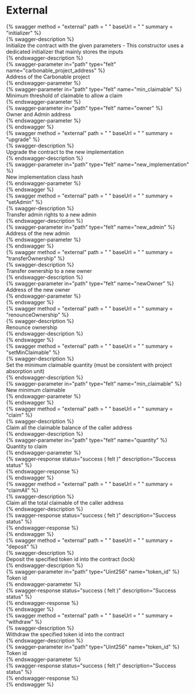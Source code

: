 
External
========
  
{% swagger method = "external" path = " " baseUrl = " " summary = "initializer" %}  
{% swagger-description %}  
Initialize the contract with the given parameters - This constructor uses a dedicated initializer that mainly stores the inputs  
{% endswagger-description %}  
{% swagger-parameter in="path" type="felt" name="carbonable_project_address" %}  
Address of the Carbonable project  
{% endswagger-parameter %}  
{% swagger-parameter in="path" type="felt" name="min_claimable" %}  
Minimum threshold of claimable to allow a claim  
{% endswagger-parameter %}  
{% swagger-parameter in="path" type="felt" name="owner" %}  
Owner and Admin address  
{% endswagger-parameter %}  
{% endswagger %}  
{% swagger method = "external" path = " " baseUrl = " " summary = "upgrade" %}  
{% swagger-description %}  
Upgrade the contract to the new implementation  
{% endswagger-description %}  
{% swagger-parameter in="path" type="felt" name="new_implementation" %}  
New implementation class hash  
{% endswagger-parameter %}  
{% endswagger %}  
{% swagger method = "external" path = " " baseUrl = " " summary = "setAdmin" %}  
{% swagger-description %}  
Transfer admin rights to a new admin  
{% endswagger-description %}  
{% swagger-parameter in="path" type="felt" name="new_admin" %}  
Address of the new admin  
{% endswagger-parameter %}  
{% endswagger %}  
{% swagger method = "external" path = " " baseUrl = " " summary = "transferOwnership" %}  
{% swagger-description %}  
Transfer ownership to a new owner  
{% endswagger-description %}  
{% swagger-parameter in="path" type="felt" name="newOwner" %}  
Address of the new owner  
{% endswagger-parameter %}  
{% endswagger %}  
{% swagger method = "external" path = " " baseUrl = " " summary = "renounceOwnership" %}  
{% swagger-description %}  
Renounce ownership  
{% endswagger-description %}  
{% endswagger %}  
{% swagger method = "external" path = " " baseUrl = " " summary = "setMinClaimable" %}  
{% swagger-description %}  
Set the minimum claimable quantity (must be consistent with project absorption unit)  
{% endswagger-description %}  
{% swagger-parameter in="path" type="felt" name="min_claimable" %}  
New minimum claimable  
{% endswagger-parameter %}  
{% endswagger %}  
{% swagger method = "external" path = " " baseUrl = " " summary = "claim" %}  
{% swagger-description %}  
Claim all the claimable balance of the caller address  
{% endswagger-description %}  
{% swagger-parameter in="path" type="felt" name="quantity" %}  
Quantity to claim  
{% endswagger-parameter %}  
{% swagger-response status="success ( felt )" description="Success status" %}  
{% endswagger-response %}  
{% endswagger %}  
{% swagger method = "external" path = " " baseUrl = " " summary = "claimAll" %}  
{% swagger-description %}  
Claim all the total claimable of the caller address  
{% endswagger-description %}  
{% swagger-response status="success ( felt )" description="Success status" %}  
{% endswagger-response %}  
{% endswagger %}  
{% swagger method = "external" path = " " baseUrl = " " summary = "deposit" %}  
{% swagger-description %}  
Deposit the specified token id into the contract (lock)  
{% endswagger-description %}  
{% swagger-parameter in="path" type="Uint256" name="token_id" %}  
Token id  
{% endswagger-parameter %}  
{% swagger-response status="success ( felt )" description="Success status" %}  
{% endswagger-response %}  
{% endswagger %}  
{% swagger method = "external" path = " " baseUrl = " " summary = "withdraw" %}  
{% swagger-description %}  
Withdraw the specified token id into the contract  
{% endswagger-description %}  
{% swagger-parameter in="path" type="Uint256" name="token_id" %}  
Token id  
{% endswagger-parameter %}  
{% swagger-response status="success ( felt )" description="Success status" %}  
{% endswagger-response %}  
{% endswagger %}
